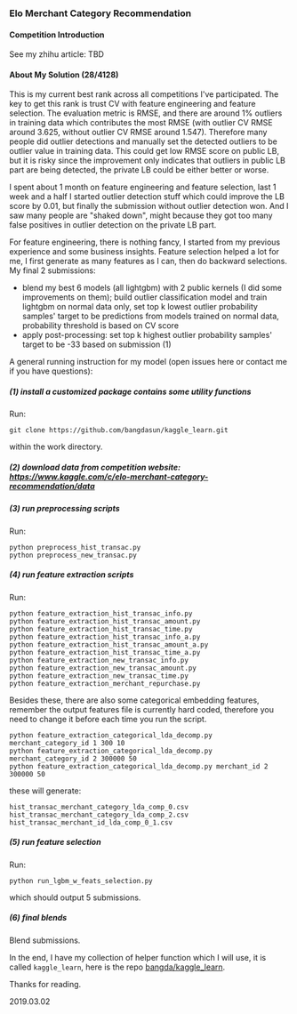 ### Elo Merchant Category Recommendation

#### Competition Introduction

See my zhihu article: TBD

#### About My Solution (28/4128)

This is my current best rank across all competitions I've participated. The key to get this rank is trust CV with feature engineering and feature selection. The evaluation metric is RMSE, and there are around 1% outliers in training data which contributes the most RMSE (with outlier CV RMSE around 3.625, without outlier CV RMSE around 1.547). Therefore many people did outlier detections and manually set the detected outliers to be outlier value in training data. This could get low RMSE score on public LB, but it is risky since the improvement only indicates that outliers in public LB part are being detected, the private LB could be either better or worse.

I spent about 1 month on feature engineering and feature selection, last 1 week and a half I started outlier detection stuff which could improve the LB score by 0.01, but finally the submission without outlier detection won. And I saw many people are "shaked down", might because they got too many false positives in outlier detection on the private LB part.

For feature engineering, there is nothing fancy, I started from my previous experience and some business insights. Feature selection helped a lot for me, I first generate as many features as I can, then do backward selections. My final 2 submissions:

- blend my best 6 models (all lightgbm) with 2 public kernels (I did some improvements on them); build outlier classification model and train lightgbm on normal data only, set top k lowest outlier probability samples' target to be predictions from models trained on normal data, probability threshold is based on CV score
- apply post-processing: set top k highest outlier probability samples' target to be -33 based on submission (1)

A general running instruction for my model (open issues here or contact me if you have questions):

##### (1) install a customized package contains some utility functions

Run:
```
git clone https://github.com/bangdasun/kaggle_learn.git
```
within the work directory.

##### (2) download data from competition website: https://www.kaggle.com/c/elo-merchant-category-recommendation/data

##### (3) run preprocessing scripts

Run:
```
python preprocess_hist_transac.py
python preprocess_new_transac.py
```
##### (4) run feature extraction scripts

Run:
```
python feature_extraction_hist_transac_info.py
python feature_extraction_hist_transac_amount.py
python feature_extraction_hist_transac_time.py
python feature_extraction_hist_transac_info_a.py
python feature_extraction_hist_transac_amount_a.py
python feature_extraction_hist_transac_time_a.py
python feature_extraction_new_transac_info.py
python feature_extraction_new_transac_amount.py
python feature_extraction_new_transac_time.py
python feature_extraction_merchant_repurchase.py
```
Besides these, there are also some categorical embedding features, remember the output features file is currently hard coded, therefore you need to change it before each time you run the script.
```
python feature_extraction_categorical_lda_decomp.py merchant_category_id 1 300 10
python feature_extraction_categorical_lda_decomp.py merchant_category_id 2 300000 50
python feature_extraction_categorical_lda_decomp.py merchant_id 2 300000 50
```
these will generate:
```
hist_transac_merchant_category_lda_comp_0.csv
hist_transac_merchant_category_lda_comp_2.csv
hist_transac_merchant_id_lda_comp_0_1.csv
```

##### (5) run feature selection

Run:

```
python run_lgbm_w_feats_selection.py
```
which should output 5 submissions.

##### (6) final blends

Blend submissions.

In the end, I have my collection of helper function which I will use, it is called `kaggle_learn`, here is the repo [bangda/kaggle_learn](https://github.com/bangdasun/kaggle_learn).

Thanks for reading.

2019.03.02